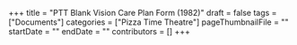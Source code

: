 +++
title = "PTT Blank Vision Care Plan Form (1982)"
draft = false
tags = ["Documents"]
categories = ["Pizza Time Theatre"]
pageThumbnailFile = ""
startDate = ""
endDate = ""
contributors = []
+++
